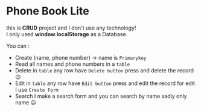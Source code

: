 # Phone Book Lite
this is **CRUD** project and I don't use any technology!<br>
I only used **window.localStorage** as a Database.

You can :
- Create (name, phone number) -> name is `Primarykey`
- Read all names and phone numbers in a `table`
- Delete in `table` any row have `Delete button` press and delete the record :wink:
- Edit in `table` any row have `Edit button` press and edit the record for edit I use `Create Form` 
- Search I make a search form and you can search by name sadly only name :expressionless:
